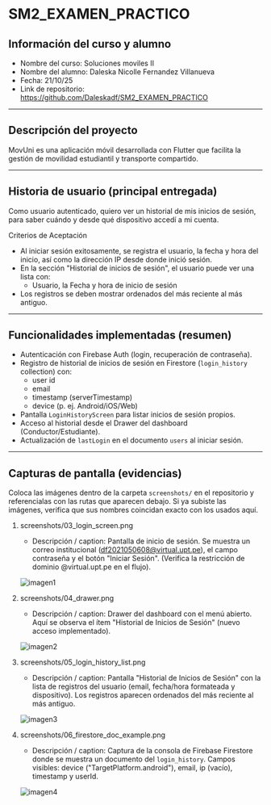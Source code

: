 # SM2_EXAMEN_PRACTICO

## Información del curso y alumno
- Nombre del curso: Soluciones moviles II
- Nombre del alumno: Daleska Nicolle Fernandez Villanueva
- Fecha: 21/10/25
- Link de repositorio: https://github.com/Daleskadf/SM2_EXAMEN_PRACTICO

---

## Descripción del proyecto
MovUni es una aplicación móvil desarrollada con Flutter que facilita la gestión de movilidad estudiantil y transporte compartido. 

---

## Historia de usuario (principal entregada)
Como usuario autenticado, quiero ver un historial de mis inicios de sesión, para saber cuándo y desde qué dispositivo accedí a mi cuenta.

Criterios de Aceptación
- Al iniciar sesión exitosamente, se registra el usuario, la fecha y hora del inicio, así como la dirección IP desde donde inició sesión.
- En la sección "Historial de inicios de sesión", el usuario puede ver una lista con:
  - Usuario, la Fecha y hora de inicio de sesión
- Los registros se deben mostrar ordenados del más reciente al más antiguo.

---

## Funcionalidades implementadas (resumen)
- Autenticación con Firebase Auth (login, recuperación de contraseña).
- Registro de historial de inicios de sesión en Firestore (`login_history` collection) con:
  - user id
  - email
  - timestamp (serverTimestamp)
  - device (p. ej. Android/iOS/Web)
- Pantalla `LoginHistoryScreen` para listar inicios de sesión propios.
- Acceso al historial desde el Drawer del dashboard (Conductor/Estudiante).
- Actualización de `lastLogin` en el documento `users` al iniciar sesión.

---
## Capturas de pantalla (evidencias)
Coloca las imágenes dentro de la carpeta `screenshots/` en el repositorio y referencialas con las rutas que aparecen debajo. Si ya subiste las imágenes, verifica que sus nombres coincidan exacto con los usados aquí.

1) screenshots/03_login_screen.png  
   - Descripción / caption: Pantalla de inicio de sesión. Se muestra un correo institucional (df2021050608@virtual.upt.pe), el campo contraseña y el botón "Iniciar Sesión". (Verifica la restricción de dominio @virtual.upt.pe en el flujo).

   ![imagen1](imagenes/1.jpg)

2) screenshots/04_drawer.png  
   - Descripción / caption: Drawer del dashboard con el menú abierto. Aquí se observa el ítem "Historial de Inicios de Sesión" (nuevo acceso implementado).

   ![imagen2](imagenes/2.PNG)

3) screenshots/05_login_history_list.png  
   - Descripción / caption: Pantalla "Historial de Inicios de Sesión" con la lista de registros del usuario (email, fecha/hora formateada y dispositivo). Los registros aparecen ordenados del más reciente al más antiguo.

   ![imagen3](imagenes/3.PNG)

4) screenshots/06_firestore_doc_example.png  
   - Descripción / caption: Captura de la consola de Firebase Firestore donde se muestra un documento del `login_history`. Campos visibles: device ("TargetPlatform.android"), email, ip (vacío), timestamp y userId.

   ![imagen4](imagenes/4.PNG)
